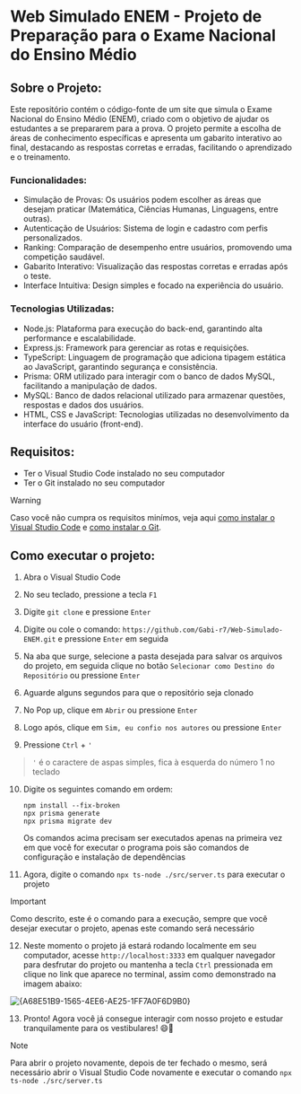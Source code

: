 # **Web Simulado ENEM - Projeto de Preparação para o Exame Nacional do Ensino Médio**

## Sobre o Projeto: 
Este repositório contém o código-fonte de um site que simula o Exame Nacional do Ensino Médio (ENEM), criado com o objetivo de ajudar os estudantes a se prepararem para a prova. O projeto permite a escolha de áreas de conhecimento específicas e apresenta um gabarito interativo ao final, destacando as respostas corretas e erradas, facilitando o aprendizado e o treinamento.

### Funcionalidades:
- Simulação de Provas: Os usuários podem escolher as áreas que desejam praticar (Matemática, Ciências Humanas, Linguagens, entre outras).
- Autenticação de Usuários: Sistema de login e cadastro com perfis personalizados.
- Ranking: Comparação de desempenho entre usuários, promovendo uma competição saudável.
- Gabarito Interativo: Visualização das respostas corretas e erradas após o teste.
- Interface Intuitiva: Design simples e focado na experiência do usuário.

### Tecnologias Utilizadas:
- Node.js: Plataforma para execução do back-end, garantindo alta performance e escalabilidade.
- Express.js: Framework para gerenciar as rotas e requisições.
- TypeScript: Linguagem de programação que adiciona tipagem estática ao JavaScript, garantindo segurança e consistência.
- Prisma: ORM utilizado para interagir com o banco de dados MySQL, facilitando a manipulação de dados.
- MySQL: Banco de dados relacional utilizado para armazenar questões, respostas e dados dos usuários.
- HTML, CSS e JavaScript: Tecnologias utilizadas no desenvolvimento da interface do usuário (front-end).


## Requisitos:
- Ter o Visual Studio Code instalado no seu computador 
- Ter o Git instalado no seu computador
> [!WARNING]
> Caso você não cumpra os requisitos minímos, veja aqui [como instalar o Visual Studio Code](https://youtu.be/uxln1hT_Ev4?si=vqeSVQ6lGZ66RF7g) e [como instalar o Git](https://www.youtube.com/watch?v=Am46OOLgV4s).

## Como executar o projeto:
1. Abra o Visual Studio Code
   
3. No seu teclado, pressione a tecla `F1`
   
4. Digite `git clone` e pressione `Enter`
   
5. Digite ou cole o comando: `https://github.com/Gabi-r7/Web-Simulado-ENEM.git` e pressione `Enter` em seguida
   
6. Na aba que surge, selecione a pasta desejada para salvar os arquivos do projeto, em seguida clique no botão `Selecionar como Destino do Repositório` ou pressione `Enter`
   
7. Aguarde alguns segundos para que o repositório seja clonado
   
8. No Pop up, clique em `Abrir` ou pressione `Enter`
   
9. Logo após, clique em `Sim, eu confio nos autores` ou pressione `Enter`
   
10. Pressione `Ctrl` + `'`
> `'` é o caractere de aspas simples, fica à esquerda do número 1 no teclado

10. Digite os seguintes comando em ordem:
    ```
    npm install --fix-broken
    npx prisma generate
    npx prisma migrate dev
    ```
    Os comandos acima precisam ser executados apenas na primeira vez em que você for executar o programa pois são comandos de configuração e instalação de dependências
    
12. Agora, digite o comando `npx ts-node ./src/server.ts` para executar o projeto
> [!IMPORTANT]
> Como descrito, este é o comando para a execução, sempre que você desejar executar o projeto, apenas este comando será necessário

12. Neste momento o projeto já estará rodando localmente em seu computador, acesse `http://localhost:3333` em qualquer navegador para desfrutar do projeto ou mantenha a tecla `Ctrl` pressionada em clique no link que aparece no terminal, assim como demonstrado na imagem abaixo:

![{A68E51B9-1565-4EE6-AE25-1FF7A0F6D9B0}](https://github.com/user-attachments/assets/921ca440-ddf5-4984-bb1c-c2de16129ebe)

13. Pronto! Agora você já consegue interagir com nosso projeto e estudar tranquilamente para os vestibulares! 😄🎉
> [!NOTE]
> Para abrir o projeto novamente, depois de ter fechado o mesmo, será necessário abrir o Visual Studio Code novamente e executar o comando `npx ts-node ./src/server.ts`
